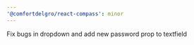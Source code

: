 ```yaml
---
'@comfortdelgro/react-compass': minor
---
```


Fix bugs in dropdown and add new password prop to textfield
